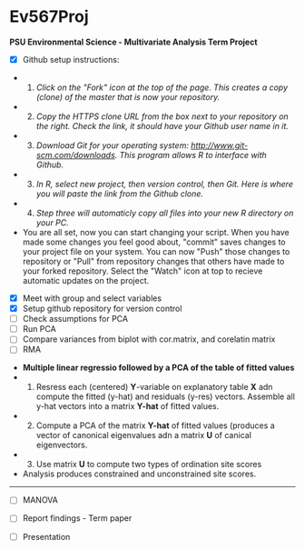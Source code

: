 # Ev567Proj
**PSU Environmental Science - Multivariate Analysis Term Project**

- [x] Github setup instructions:  
- 1.  *Click on the "Fork" icon at the top of the page.  This creates a copy (clone) of the master that is now your repository.*
- 2.  *Copy the HTTPS clone URL from the box next to your repository on the right. Check the link, it should have your Github user name in it.*
- 3. *Download Git for your operating system:  http://www.git-scm.com/downloads. This program allows R to interface with Github.*
- 3. *In R, select new project, then version control, then Git.  Here is where you will paste the link from the Github clone.*
- 4. *Step three will automaticly copy all files into your new R directory on your PC.*
- You are all set, now you can start changing your script.  When you have made some changes you feel good about, "commit" saves changes to your project file on your system.  You can now "Push" those changes to repository or "Pull" from repository changes that others have made to your forked repository. Select the "Watch" icon at top to recieve automatic updates on the project.

- [x] Meet with group and select variables
- [x] Setup github repository for version control
- [ ] Check assumptions for PCA
- [ ] Run PCA
- [ ] Compare variances from biplot with cor.matrix, and corelatin matrix
- [ ] RMA
- **Multiple linear regressio followed by a PCA of the table of fitted values**
- 1. Resress each (centered) **Y**-variable on explanatory table **X** adn compute the fitted (y-hat) and residuals (y-res) vectors.  Assemble all y-hat vectors into a matrix **Y-hat** of fitted values.
- 2. Compute a PCA of the matrix **Y-hat** of fitted values (produces a vector of canonical eigenvalues adn a matrix **U** of canical eigenvectors.
- 3.  Use matrix **U** to compute two types of ordination site scores
- Analysis produces constrained and unconstrained site scores.
_____
- [ ] MANOVA
- [ ] Report findings - Term paper
- [ ] Presentation

